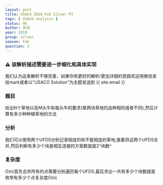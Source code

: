 ```yaml
---
layout: post
title: USACO 2019 Feb Silver P3
tags: [ USACO analysis ]
status: OK
Author: 肖肖
year: 2019
group: Silver
season: Feb
question: 3
---
```

<div class="notification">
    <h3>⚠ 该解析描述需要进一步细化和具体实现</h3>
    我们认为这条解析不够完善，如果你有更好的解析/更加详细的思路欢迎用微信发给mark或者以"USACO Solution"为主题发送到 {{ site.email }}
</div>

### 题目

给出N个草地以及M头牛和每头牛的要求(某两块草地的品种相同或者不同),然后计算有多少种种植草地的方法

### 分析

我们可以使用两个UFDS分别记录相连的和不能相连的草地,接着将这两个UFDS合并,然后判断有多少个块是相互连接的方案数就是2^块数^

### 复杂度

O(n)首先合并所有的点需要分别遍历每个UFDS,最后求出一共有多少个块数就是枚举有多少个点复杂度O(n)



